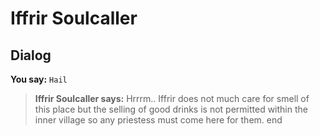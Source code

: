 # Iffrir Soulcaller
## Dialog

**You say:** `Hail`



>**Iffrir Soulcaller says:** Hrrrm..  Iffrir does not much care for smell of this place but the selling of good drinks is not permitted within the inner village so any priestess must come here for them.
end






